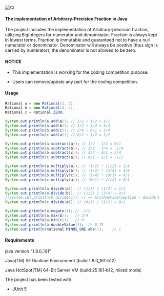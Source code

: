 ![CI](https://github.com/H-Shen/Caches/workflows/Caches%20CI/badge.svg)

#### The implementation of Arbitrary-Precision Fraction in Java

The project includes the implementation of Arbitrary-precision fraction, utilizing BigIntegers for numerator and denominator. Fraction is always kept in lowest terms. Fraction is immutable and guaranteed not to have a null numerator or denominator. Denominator will always be positive (thus sign is carried by numerator), the denominator is not allowed to be zero.

#### NOTICE

* This implementation is working for the coding competition purpose.

* Users can remove/update any part for the coding competition.

#### Usage

```java
Rational a = new Rational(1, 2);
Rational b = new Rational(3, 4);
Rational c = Rational.ZERO;

System.out.println(a.add(a)); // 1/2 + 1/2 = 1/1
System.out.println(a.add(b)); // 1/2 + 3/4 = 5/4
System.out.println(b.add(c)); // 3/4 + 0/1 = 3/4
System.out.println(c.add(a)); // 0/1 + 1/2 = 1/2

System.out.println(a.subtract(a)); // 1/2 - 1/2 = 0/1
System.out.println(a.subtract(b)); // 1/2 - 3/4 = -1/4
System.out.println(b.subtract(c)); // 3/4 - 0/1 = 3/4
System.out.println(c.subtract(a)); // 0/1 - 1/2 = -1/2

System.out.println(a.multiply(a)); // (1/2) * (1/2) = 1/4
System.out.println(a.multiply(b)); // (1/2) * (3/4) = 3/8
System.out.println(b.multiply(c)); // (3/4) * (0/1) = 0/1
System.out.println(c.multiply(a)); // (0/1) * (1/2) = 0/1

System.out.println(a.divide(a)); // (1/2) / (1/2) = 1/1
System.out.println(a.divide(b)); // (1/2) / (3/4) = 2/3
//System.out.println(b.divide(c)); // => ArithmeticException - divide by zero
System.out.println(c.divide(a)); // (0/1) / (1/2) = 0/1

System.out.println(a.negate()); // -1/2
System.out.println(a.max(b));   // 3/4
System.out.println(a.min(c));   // 0
System.out.println(b.doubleValue());  // 0.75
System.out.println(Rational.MINUS_ONE.abs());    // 1
```

#### Requirements

java version "1.8.0_161"

Java(TM) SE Runtime Environment (build 1.8.0_161-b12)

Java HotSpot(TM) 64-Bit Server VM (build 25.161-b12, mixed mode) 

The project has been tested with:

*   JUnit 5

